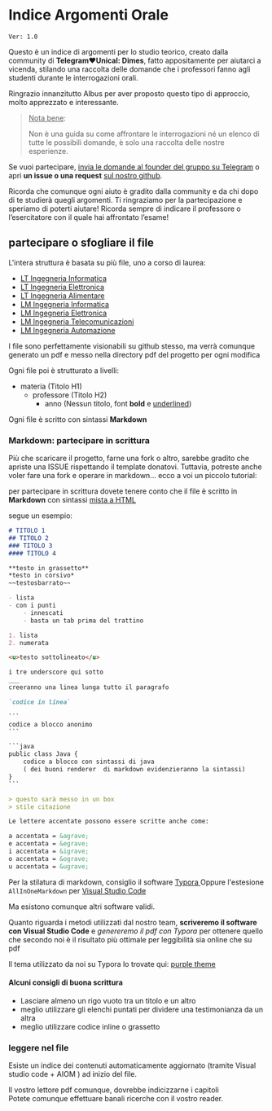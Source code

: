 # Indice Argomenti Orale

`Ver: 1.0`

Questo è un indice di argomenti per lo studio teorico, creato dalla community di **Telegram:heart:Unical: Dimes**, fatto appositamente per aiutarci a vicenda, stilando una raccolta delle domande che i professori fanno agli studenti durante le interrogazioni orali.

Ringrazio innanzitutto Albus per aver proposto questo tipo di
approccio, molto apprezzato e interessante.

>  <u>Nota bene</u>:
>
>  Non è una guida su come affrontare le interrogazioni né un elenco di tutte le possibili domande, è solo una raccolta delle nostre esperienze. 

Se vuoi partecipare, <u>invia le domande al founder del gruppo su Telegram</u> o apri **un issue o una request** [sul nostro github](https://github.com/UnicalLoveTelegram/IndiceArgomentiOrale). 

Ricorda che comunque ogni aiuto è gradito dalla community e da chi dopo di te studierà quegli argomenti. Ti ringraziamo per la partecipazione e speriamo di poterti aiutare! 
Ricorda sempre di indicare il professore o l’esercitatore con il quale hai affrontato l’esame!

## partecipare o sfogliare il file

L'intera struttura è basata su più file, uno a corso di laurea:

-   [LT Ingegneria Informatica](https://github.com/UnicalLoveTelegram/IndiceArgomentiOrale/blob/main/LT_Ingegneria%20Informatica_IndiceDomandeOrali.md)
-   [LT Ingegneria Elettronica](https://github.com/UnicalLoveTelegram/IndiceArgomentiOrale/blob/main/LT_Ingegneria%20Elettronica_IndiceDomandeOrali.md)
-   [LT Ingegneria Alimentare](https://github.com/UnicalLoveTelegram/IndiceArgomentiOrale/blob/main/LT_Ingegneria%20Alimentare_IndiceDomandeOrali.md)
-   [LM Ingegneria Informatica](https://github.com/UnicalLoveTelegram/IndiceArgomentiOrale/blob/main/LM_Ingegneria%20Informatica_IndiceDomandeOrali.md)
-   [LM Ingegneria Elettronica](https://github.com/UnicalLoveTelegram/IndiceArgomentiOrale/blob/main/LM_Ingegneria%20Elettronica_IndiceDomandeOrali.md)
-   [LM Ingegneria Telecomunicazioni](https://github.com/UnicalLoveTelegram/IndiceArgomentiOrale/blob/main/LM_Ingegneria%20Telecomunicazioni_IndiceDomandeOrali.md)
-   [LM Ingegneria Automazione](https://github.com/UnicalLoveTelegram/IndiceArgomentiOrale/blob/main/LM_Ingegneria%20Automazione_IndiceDomandeOrali.md)

I file sono perfettamente visionabili su github stesso, ma verrà comunque generato un pdf e messo nella directory pdf del progetto per ogni modifica

Ogni file poi è strutturato a livelli:

-   materia (Titolo H1)
    -   professore (Titolo H2)
        -   anno (Nessun titolo, font **bold** e <u>underlined</u>)

Ogni file è scritto con sintassi **Markdown**

### Markdown: partecipare in scrittura

Più che scaricare il progetto, farne una fork o altro, sarebbe gradito che apriste una ISSUE rispettando il template donatovi.
Tuttavia, potreste anche voler fare una fork e operare in markdown... ecco a voi un piccolo tutorial:

per partecipare in scrittura dovete tenere conto che il file è scritto in **Markdown** con sintassi <u>mista a HTML</u>

segue un esempio:

```markdown
# TITOLO 1
## TITOLO 2
### TITOLO 3 
#### TITOLO 4

**testo in grassetto**
*testo in corsivo*
~~testosbarrato~~

- lista
- con i punti
	- innescati
	- basta un tab prima del trattino

1. lista
2. numerata

<u>testo sottolineato</u>

i tre underscore qui sotto
___
creeranno una linea lunga tutto il paragrafo

`codice in linea`

​```
codice a blocco anonimo
​```

​```java
public class Java { 
	codice a blocco con sintassi di java 
	( dei buoni renderer  di markdown evidenzieranno la sintassi)
}
​```

> questo sarà messo in un box
> stile citazione

Le lettere accentate possono essere scritte anche come: 

a accentata = &agrave;
e accentata = &egrave;
i accentata = &igrave;
o accentata = &ograve;
u accentata = &ugrave;

```

Per la stilatura di markdown, consiglio il software [Typora
](https://typora.io) Oppure l'estesione `AllInOneMarkdown` per [Visual Studio Code](https://code.visualstudio.com/)

Ma esistono comunque altri software validi.  

Quanto riguarda i metodi utilizzati dal nostro team, **scriveremo il software con Visual Studio Code** e _genereremo il pdf con Typora_ per ottenere quello che secondo noi è il risultato più ottimale per leggibilità sia online che su pdf  

Il tema utilizzato da noi su Typora lo trovate qui: [purple theme](https://github.com/UnicalLoveTelegram/typora-purple-theme/blob/master/purple.css)


#### Alcuni consigli di buona scrittura

-   Lasciare almeno un rigo vuoto tra un titolo e un altro
-   meglio utilizzare gli elenchi puntati per dividere una testimonianza da un altra
-   meglio utilizzare codice inline o grassetto

### leggere nel file

Esiste un indice dei contenuti automaticamente aggiornato (tramite Visual studio code + AIOM ) ad inizio del file.  

Il vostro lettore pdf comunque, dovrebbe indicizzarne i capitoli  
Potete comunque effettuare banali ricerche con il vostro reader.
